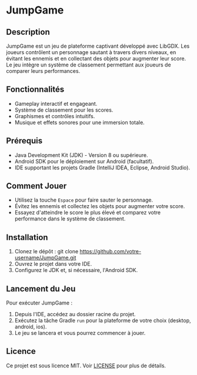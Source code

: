 # JumpGame

## Description
JumpGame est un jeu de plateforme captivant développé avec LibGDX. Les joueurs contrôlent un personnage sautant à travers divers niveaux, en évitant les ennemis et en collectant des objets pour augmenter leur score. Le jeu intègre un système de classement permettant aux joueurs de comparer leurs performances.

## Fonctionnalités
- Gameplay interactif et engageant.
- Système de classement pour les scores.
- Graphismes et contrôles intuitifs.
- Musique et effets sonores pour une immersion totale.

## Prérequis
- Java Development Kit (JDK) - Version 8 ou supérieure.
- Android SDK pour le déploiement sur Android (facultatif).
- IDE supportant les projets Gradle (IntelliJ IDEA, Eclipse, Android Studio).
  
## Comment Jouer
- Utilisez la touche `Espace` pour faire sauter le personnage.
- Évitez les ennemis et collectez les objets pour augmenter votre score.
- Essayez d'atteindre le score le plus élevé et comparez votre performance dans le système de classement.

## Installation
1. Clonez le dépôt :
git clone https://github.com/votre-username/JumpGame.git
2. Ouvrez le projet dans votre IDE.
3. Configurez le JDK et, si nécessaire, l'Android SDK.

## Lancement du Jeu
Pour exécuter JumpGame :
1. Depuis l'IDE, accédez au dossier racine du projet.
2. Exécutez la tâche Gradle `run` pour la plateforme de votre choix (desktop, android, ios).
3. Le jeu se lancera et vous pourrez commencer à jouer.

## Licence
Ce projet est sous licence MIT. Voir [LICENSE](LICENSE.md) pour plus de détails.
